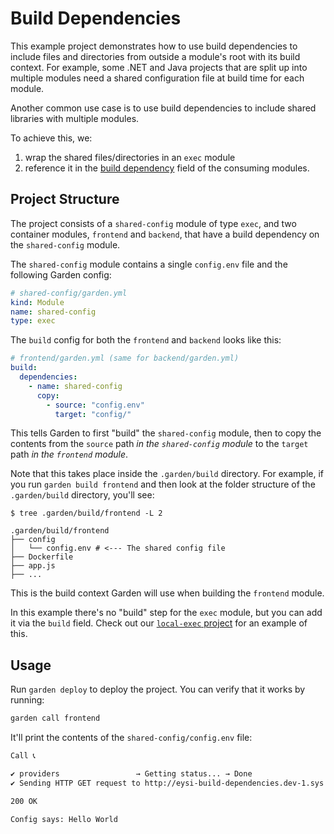 # Build Dependencies

This example project demonstrates how to use build dependencies to include files and directories from outside a module's root with its build context. For example, some .NET and Java projects that are split up into multiple modules need a shared configuration file at build time for each module.

Another common use case is to use build dependencies to include shared libraries with multiple modules.

To achieve this, we:

1. wrap the shared files/directories in an `exec` module
2. reference it in the [build dependency](https://docs.garden.io/reference/module-types/container#build-dependencies) field of the consuming modules.

## Project Structure

The project consists of a `shared-config` module of type `exec`, and two container modules, `frontend` and `backend`, that have a build dependency on the `shared-config` module.

The `shared-config` module contains a single `config.env` file and the following Garden config:

```yaml
# shared-config/garden.yml
kind: Module
name: shared-config
type: exec
```

The `build` config for both the `frontend` and `backend` looks like this:

```yaml
# frontend/garden.yml (same for backend/garden.yml)
build:
  dependencies:
    - name: shared-config
      copy:
        - source: "config.env"
          target: "config/"
```

This tells Garden to first "build" the `shared-config` module, then to copy the contents from the `source` path *in the `shared-config` module* to the `target` path *in the `frontend` module*.

Note that this takes place inside the `.garden/build` directory. For example, if you run `garden build frontend` and then look at the folder structure of the `.garden/build` directory, you'll see:

```console
$ tree .garden/build/frontend -L 2

.garden/build/frontend
├── config
│   └── config.env # <--- The shared config file
├── Dockerfile
├── app.js
├── ...
```

This is the build context Garden will use when building the `frontend` module.

In this example there's no "build" step for the `exec` module, but you can add it via the `build` field. Check out our [`local-exec` project](../local-exec/backend/garden.yml) for an example of this.

## Usage

Run `garden deploy` to deploy the project. You can verify that it works by running:

```sh
garden call frontend
```

It'll print the contents of the `shared-config/config.env` file:

```sh
Call 📞

✔ providers                 → Getting status... → Done
✔ Sending HTTP GET request to http://eysi-build-dependencies.dev-1.sys.garden/hello-frontend

200 OK

Config says: Hello World
```
